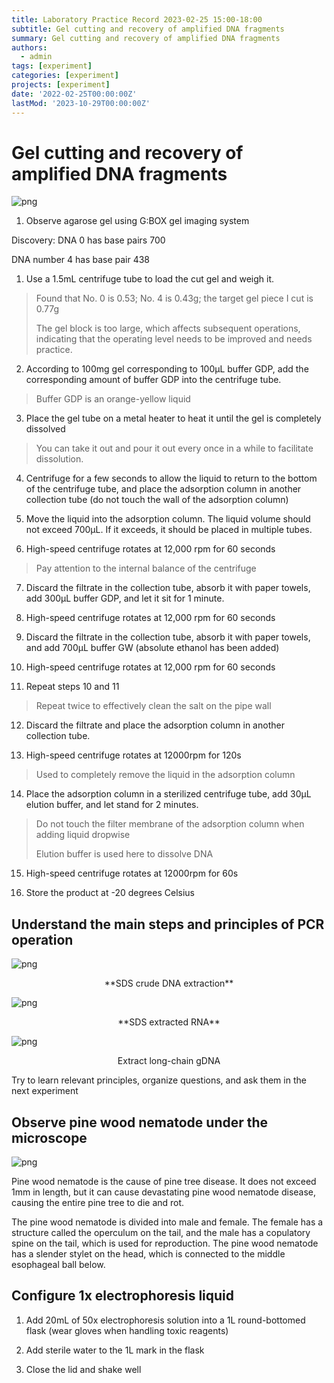 ```yaml
---
title: Laboratory Practice Record 2023-02-25 15:00-18:00
subtitle: Gel cutting and recovery of amplified DNA fragments
summary: Gel cutting and recovery of amplified DNA fragments
authors:
  - admin
tags: [experiment]
categories: [experiment]
projects: [experiment]
date: '2022-02-25T00:00:00Z'
lastMod: '2023-10-29T00:00:00Z'
---
```




# Gel cutting and recovery of amplified DNA fragments

![png](./225-1.png)

1. Observe agarose gel using G:BOX gel imaging system

Discovery: DNA 0 has base pairs 700

DNA number 4 has base pair 438

1. Use a 1.5mL centrifuge tube to load the cut gel and weigh it.

> Found that No. 0 is 0.53; No. 4 is 0.43g; the target gel piece I cut is 0.77g
>
> The gel block is too large, which affects subsequent operations, indicating that the operating level needs to be improved and needs practice.

2. According to 100mg gel corresponding to 100µL buffer GDP, add the corresponding amount of buffer GDP into the centrifuge tube.

> Buffer GDP is an orange-yellow liquid

3. Place the gel tube on a metal heater to heat it until the gel is completely dissolved

> You can take it out and pour it out every once in a while to facilitate dissolution.

4. Centrifuge for a few seconds to allow the liquid to return to the bottom of the centrifuge tube, and place the adsorption column in another collection tube (do not touch the wall of the adsorption column)

5. Move the liquid into the adsorption column. The liquid volume should not exceed 700µL. If it exceeds, it should be placed in multiple tubes.

6. High-speed centrifuge rotates at 12,000 rpm for 60 seconds

> Pay attention to the internal balance of the centrifuge

7. Discard the filtrate in the collection tube, absorb it with paper towels, add 300µL buffer GDP, and let it sit for 1 minute.

8. High-speed centrifuge rotates at 12,000 rpm for 60 seconds

9. Discard the filtrate in the collection tube, absorb it with paper towels, and add 700µL buffer GW (absolute ethanol has been added)

10. High-speed centrifuge rotates at 12,000 rpm for 60 seconds

11. Repeat steps 10 and 11

> Repeat twice to effectively clean the salt on the pipe wall

12. Discard the filtrate and place the adsorption column in another collection tube.

13. High-speed centrifuge rotates at 12000rpm for 120s

> Used to completely remove the liquid in the adsorption column

14. Place the adsorption column in a sterilized centrifuge tube, add 30µL elution buffer, and let stand for 2 minutes.

> Do not touch the filter membrane of the adsorption column when adding liquid dropwise
>
> Elution buffer is used here to dissolve DNA

15. High-speed centrifuge rotates at 12000rpm for 60s

16. Store the product at -20 degrees Celsius

## Understand the main steps and principles of PCR operation
![png](./225-2.png)

<center> **SDS crude DNA extraction** </center>

![png](./225-3.png)

<center> **SDS extracted RNA** </center>

![png](./225-4.png)
<center>Extract long-chain gDNA</center>

Try to learn relevant principles, organize questions, and ask them in the next experiment

## Observe pine wood nematode under the microscope

![png](./225-5.png)

Pine wood nematode is the cause of pine tree disease. It does not exceed 1mm in length, but it can cause devastating pine wood nematode disease, causing the entire pine tree to die and rot.

The pine wood nematode is divided into male and female. The female has a structure called the operculum on the tail, and the male has a copulatory spine on the tail, which is used for reproduction. The pine wood nematode has a slender stylet on the head, which is connected to the middle esophageal ball below.

## Configure 1x electrophoresis liquid

1. Add 20mL of 50x electrophoresis solution into a 1L round-bottomed flask (wear gloves when handling toxic reagents)

2. Add sterile water to the 1L mark in the flask

3. Close the lid and shake well